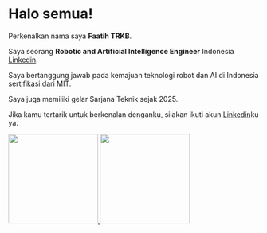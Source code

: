 # Halo semua! 

Perkenalkan nama saya **Faatih TRKB**.<br>

Saya seorang **Robotic and Artificial Intelligence Engineer** Indonesia [Linkedin](https://www.linkedin.com/in/faatih).<br>

Saya bertanggung jawab pada kemajuan teknologi robot dan AI di Indonesia [sertifikasi dari MIT](https://www.coursera.org/account/accomplishments/specialization/CLKJD8XBXJ3M).<br>

Saya juga memiliki gelar Sarjana Teknik sejak 2025.<br>

Jika kamu tertarik untuk berkenalan denganku, silakan ikuti akun [Linkedin](https://www.linkedin.com/in/faatih)ku ya.

<p align="left">
<a href="https://github.com/FaatihTRKB">
  <img height="180em" src="https://github-readme-stats-eight-theta.vercel.app/api?username=penuliscode&show_icons=true&theme=algolia&include_all_commits=true&count_private=true"/>
  <img height="180em" src="https://github-readme-stats-eight-theta.vercel.app/api/top-langs/?username=FaatihTRKB&layout=compact&theme=algolia"/>
</a>
</p>
